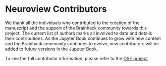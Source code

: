 # Neuroview Contributors

We thank all the individuals who contributed to the creation of the manuscript and the support of the Brainhack community towards this project. The current list of authors marks all involved to date and details their contributions. As the Jupyter Book continues to grow with new content and the Brainhack community continues to evolve, new contributors will be added to future versions in the Juputer Book.

To see the full contributor information, please refer to the [OSF project](https://osf.io/4szct).
